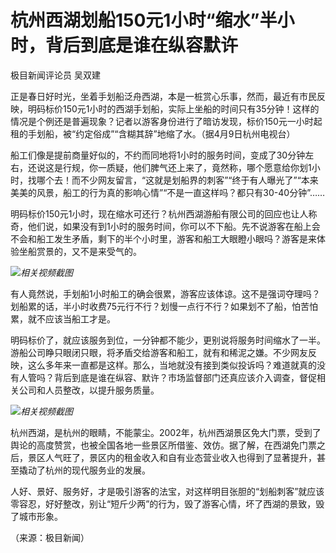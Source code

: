 # 杭州西湖划船150元1小时“缩水”半小时，背后到底是谁在纵容默许

极目新闻评论员 吴双建

正是春日好时光，坐着手划船泛舟西湖，本是一桩赏心乐事，然而，最近有市民反映，明码标价150元1小时的西湖手划船，实际上坐船的时间只有35分钟！这样的情况是个例还是普遍现象？记者以游客身份进行了暗访发现，标价150元一小时起租的手划船，被“约定俗成”“含糊其辞”地缩了水。（据4月9日杭州电视台）

船工们像是提前商量好似的，不约而同地将1小时的服务时间，变成了30分钟左右，还说这是行规，你一质疑，他们脾气还上来了，竟然称，哪个愿意给你划1小时，找哪个去！而不少网友留言，“这就是划船界的刺客”“终于有人曝光了”“本来美美的风景，船工的行为真的影响心情”“不是一直这样吗？都只有30-40分钟”……

明码标价150元1小时，现在缩水可还行？杭州西湖游船有限公司的回应也让人称奇，他们说，如果没有到1小时的服务时间，你可以不下船。先不说游客在船上会不会和船工发生矛盾，剩下的半个小时里，游客和船工大眼瞪小眼吗？游客是来体验坐船赏景的，又不是来受气的。

![](https://inews.gtimg.com/om_bt/ORmaqaKmnIKRa3k-lzT1h8ujmEDngG00zho0HZ5JPYTrwAA/1000)_相关视频截图_

有人竟然说，手划船1小时船工的确会很累，游客应该体谅。这不是强词夺理吗？划船累的话，半小时收费75元行不行？划慢一点行不行？如果划不了船，怕苦怕累，就不应该当船工才是。

明码标价了，就应该服务到位，一分钟都不能少，更别说将服务时间缩水了一半。游船公司睁只眼闭只眼，将矛盾交给游客和船工，就有和稀泥之嫌。不少网友反映，这么多年来一直都是这样。那么，当地就没有接到类似投诉吗？难道就真的没有人管吗？背后到底是谁在纵容、默许？市场监督部门还真应该介入调查，督促相关公司和人员整改，以提升服务质量。

![](https://inews.gtimg.com/om_bt/OptCUWS2f5D3LmtGdssczJVe9UJob2CBeRPMf39Aq8zx0AA/1000)_相关视频截图_

杭州西湖，是杭州的眼睛，不能蒙尘。2002年，杭州西湖景区免大门票，受到了舆论的高度赞赏，也被全国各地一些景区所借鉴、效仿。据了解，在西湖免门票之后，景区人气旺了，景区内的租金收入和自有业态营业收入也得到了显著提升，甚至撬动了杭州的现代服务业的发展。

人好、景好、服务好，才是吸引游客的法宝，对这样明目张胆的“划船刺客”就应该零容忍，好好整改，别让“短斤少两”的行为，毁了游客心情，坏了西湖的景致，毁了城市形象。

（来源：极目新闻）


